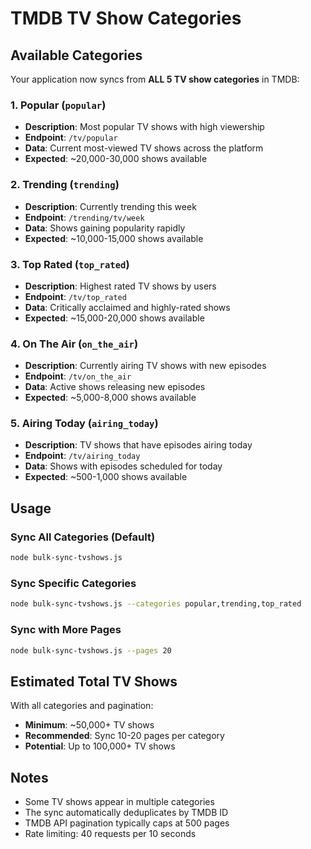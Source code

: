 # TMDB TV Show Categories

## Available Categories

Your application now syncs from **ALL 5 TV show categories** in TMDB:

### 1. **Popular** (`popular`)
- **Description**: Most popular TV shows with high viewership
- **Endpoint**: `/tv/popular`
- **Data**: Current most-viewed TV shows across the platform
- **Expected**: ~20,000-30,000 shows available

### 2. **Trending** (`trending`)
- **Description**: Currently trending this week
- **Endpoint**: `/trending/tv/week`
- **Data**: Shows gaining popularity rapidly
- **Expected**: ~10,000-15,000 shows available

### 3. **Top Rated** (`top_rated`)
- **Description**: Highest rated TV shows by users
- **Endpoint**: `/tv/top_rated`
- **Data**: Critically acclaimed and highly-rated shows
- **Expected**: ~15,000-20,000 shows available

### 4. **On The Air** (`on_the_air`)
- **Description**: Currently airing TV shows with new episodes
- **Endpoint**: `/tv/on_the_air`
- **Data**: Active shows releasing new episodes
- **Expected**: ~5,000-8,000 shows available

### 5. **Airing Today** (`airing_today`)
- **Description**: TV shows that have episodes airing today
- **Endpoint**: `/tv/airing_today`
- **Data**: Shows with episodes scheduled for today
- **Expected**: ~500-1,000 shows available

## Usage

### Sync All Categories (Default)
```bash
node bulk-sync-tvshows.js
```

### Sync Specific Categories
```bash
node bulk-sync-tvshows.js --categories popular,trending,top_rated
```

### Sync with More Pages
```bash
node bulk-sync-tvshows.js --pages 20
```

## Estimated Total TV Shows

With all categories and pagination:
- **Minimum**: ~50,000+ TV shows
- **Recommended**: Sync 10-20 pages per category
- **Potential**: Up to 100,000+ TV shows

## Notes

- Some TV shows appear in multiple categories
- The sync automatically deduplicates by TMDB ID
- TMDB API pagination typically caps at 500 pages
- Rate limiting: 40 requests per 10 seconds
